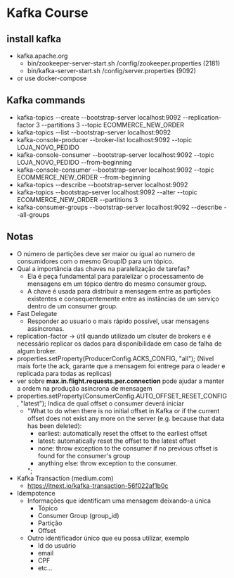 # Kafka Course

## install kafka
* kafka.apache.org
  * bin/zookeeper-server-start.sh /config/zookeeper.properties (2181)
  * bin/kafka-server-start.sh /config/server.properties (9092)
* or use docker-compose

## Kafka commands
* kafka-topics --create --bootstrap-server localhost:9092 --replication-factor 3 --partitions 3 --topic ECOMMERCE_NEW_ORDER
* kafka-topics --list --bootstrap-server localhost:9092
* kafka-console-producer --broker-list localhost:9092 --topic LOJA_NOVO_PEDIDO
* kafka-console-consumer --bootstrap-server localhost:9092 --topic LOJA_NOVO_PEDIDO --from-beginning
* kafka-console-consumer --bootstrap-server localhost:9092 --topic ECOMMERCE_NEW_ORDER --from-beginning
* kafka-topics --describe --bootstrap-server localhost:9092
* kafka-topics --bootstrap-server localhost:9092 --alter --topic ECOMMERCE_NEW_ORDER --partitions 3
* kafka-consumer-groups --bootstrap-server localhost:9092 --describe --all-groups



## Notas
* O número de partições deve ser maior ou igual ao numero de consumidores com o mesmo GroupID para um tópico.
* Qual a importância das chaves na paralelização de tarefas?
  * Ela é peça fundamental para paralelizar o processamento de mensagens em um tópico dentro do mesmo consumer group.
  * A chave é usada para distribuir a mensagem entre as partições existentes e consequentemente entre as instâncias de um serviço dentro de um consumer group.
* Fast Delegate
  * Responder ao usuario o mais rápido possível, usar mensagens assíncronas.
* replication-factor -> útil quando utilizado um clsuter de brokers e é necessário replicar os dados para disponibilidade em caso de falha de algum broker.
* properties.setProperty(ProducerConfig.ACKS_CONFIG, "all"); (Nivel mais forte the ack, garante que a mensagem foi entrege para o leader e replicada para todas as replicas)
* ver sobre **max.in.flight.requests.per.connection** pode ajudar a manter a ordem na produção asíncrona de mensagem
* properties.setProperty(ConsumerConfig.AUTO_OFFSET_RESET_CONFIG, "latest"); Indica de qual offset o consumer deverá iniciar
  * "What to do when there is no initial offset in Kafka or if the current offset does not exist any more on the server (e.g. because that data has been deleted): <ul><li>earliest: automatically reset the offset to the earliest offset<li>latest: automatically reset the offset to the latest offset</li><li>none: throw exception to the consumer if no previous offset is found for the consumer's group</li><li>anything else: throw exception to the consumer.</li></ul>";
* Kafka Transaction (medium.com)
  * https://itnext.io/kafka-transaction-56f022af1b0c
* Idempotence
  * Informações que identificam uma mensagem deixando-a única
    * Tópico
    * Consumer Group (group_id)
    * Partição
    * Offset
  * Outro identificador único que eu possa utilizar, exemplo
    * Id do usuário
    * email
    * CPF
    * etc...